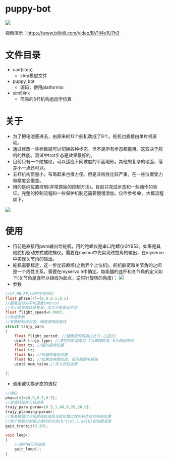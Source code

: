 # puppy-bot
![](https://wx2.sinaimg.cn/mw690/e8d4eb99ly1gduh8t5tcdj20u01404jr.jpg)

视频演示：https://www.bilibili.com/video/BV1if4y1U7h3
# 文件目录
- cad(step)
    - step模型文件
- puppy_bot
    - 源码，使用platformio
- sim5link
    - 简易的5杆机构运动学仿真

# 关于
- 为了把电池塞进去，由原来的12个舵机改成了8个。舵机也直接由单片机驱动。
- 通过修改一些参数就可以切换各种步态，但不是所有步态都能用。这取决于舵机的性能。测试中trot步态是效果最好的。
- 目前只有一个陀螺仪，可以适应不同坡度的平面地形。其他的复杂的地面，落差小一点还可以。
- 五杆机构惯量小，布局起来也很方便。但是非线性比较严重，在一些位置受力和精度会很差。
- 用的是纯位置控制(非常原始的控制方法)。目前只完成步态和一些动作的验证。完整的控制流程和一些保护机制还需要慢慢添加。仅作参考😂。大概流程如下。

![](https://wx2.sinaimg.cn/mw690/e8d4eb99ly1gduhn6wd7rj213r0hpt9w.jpg)



# 使用
- 目前是直接用pwm输出给舵机，用的陀螺仪是串口陀螺仪GY952。如果是其他舵机驱动方式或陀螺仪。需要在myimu中先实现欧拉角的输出，在myservo中实现关节角的输出。
- 舵机需要标定，这一步比较麻烦(之后弄个上位机)。舵机脉宽和关节角的之间是一个线性关系，需要在myservo.h中确定。每条腿的连杆和关节角的定义如下(关节角是连杆以绿线为起点，逆时针旋转的角度)：
![](https://wx4.sinaimg.cn/mw690/e8d4eb99ly1gduj9z8157j20yg0u0qhj.jpg)
- 参数
```C
//LF,RB,RF,LB的步态相位
float phase[4]={0,0,0.5,0.5}
//腿悬空时的平均速度(mm/us)
//太小会导致轨迹失真，太大不能保证步态
float flight_speed=0.0003; 
//轨迹参数
//有两种轨迹可选，椭圆或两段直线
struct trajy_para
{
    float flight_period; //腿腾空的周期占比(1-占空比)
    uint8 trajy_type; //滞空的轨迹类型 1为椭圆轨迹，0为两段直线
    float tx; //腿的目标位置
    float tz;
    float hx; //抬腿的最高位置
    float hz; //如果是椭圆轨迹，表示椭圆半短轴
    uint8 num_talbe;//存入的轨迹表

};
```
- 调用或切换步态的流程
```C
//相位
phase[4]={0,0,0.5,0.5};
//生成轨迹存入轨迹表
trajy_para param={0.5,1,40,0,20,20,0};
trajy_planning(param);
//每条腿通过三段直线轨迹由当前位置过渡到新步态的初始位置
//两个参数分别是过渡时的步态(0:trot,1:walk)和抬腿高度
gait_transit(0,20);

void loop() 
{
    //循环执行轨迹表
    gait_loop();
}


```